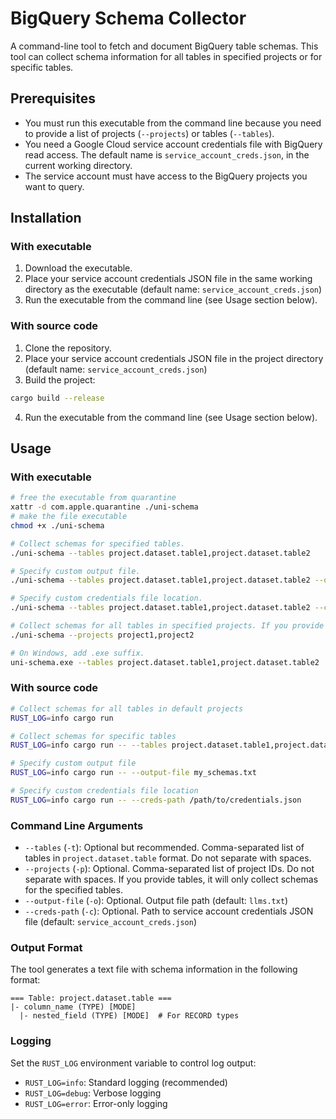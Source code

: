 # BigQuery Schema Collector

A command-line tool to fetch and document BigQuery table schemas. This tool can collect schema information for all tables in specified projects or for specific tables.

## Prerequisites

- You must run this executable from the command line because you need to provide a list of projects (`--projects`) or tables (`--tables`).
- You need a Google Cloud service account credentials file with BigQuery read access. The default name is `service_account_creds.json`, in the current working directory.
- The service account must have access to the BigQuery projects you want to query.

## Installation

### With executable

1. Download the executable.
2. Place your service account credentials JSON file in the same working directory as the executable (default name: `service_account_creds.json`)
3. Run the executable from the command line (see Usage section below).

### With source code

1. Clone the repository.
2. Place your service account credentials JSON file in the project directory (default name: `service_account_creds.json`)
3. Build the project:
```bash
cargo build --release
```
4. Run the executable from the command line (see Usage section below).
## Usage

### With executable
```bash
# free the executable from quarantine
xattr -d com.apple.quarantine ./uni-schema
# make the file executable
chmod +x ./uni-schema

# Collect schemas for specified tables.
./uni-schema --tables project.dataset.table1,project.dataset.table2

# Specify custom output file.
./uni-schema --tables project.dataset.table1,project.dataset.table2 --output-file my_schemas.txt

# Specify custom credentials file location.
./uni-schema --tables project.dataset.table1,project.dataset.table2 --creds-path /path/to/credentials.json

# Collect schemas for all tables in specified projects. If you provide tables, it will only collect schemas for the specified tables.
./uni-schema --projects project1,project2

# On Windows, add .exe suffix.
uni-schema.exe --tables project.dataset.table1,project.dataset.table2
```

### With source code
```bash
# Collect schemas for all tables in default projects
RUST_LOG=info cargo run

# Collect schemas for specific tables
RUST_LOG=info cargo run -- --tables project.dataset.table1,project.dataset.table2

# Specify custom output file
RUST_LOG=info cargo run -- --output-file my_schemas.txt

# Specify custom credentials file location
RUST_LOG=info cargo run -- --creds-path /path/to/credentials.json
```

### Command Line Arguments

- `--tables` (`-t`): Optional but recommended. Comma-separated list of tables in `project.dataset.table` format. Do not separate with spaces.
- `--projects` (`-p`): Optional. Comma-separated list of project IDs. Do not separate with spaces. If you provide tables, it will only collect schemas for the specified tables.
- `--output-file` (`-o`): Optional. Output file path (default: `llms.txt`)
- `--creds-path` (`-c`): Optional. Path to service account credentials JSON file (default: `service_account_creds.json`)

### Output Format

The tool generates a text file with schema information in the following format:

```
=== Table: project.dataset.table ===
|- column_name (TYPE) [MODE]
  |- nested_field (TYPE) [MODE]  # For RECORD types
```

### Logging

Set the `RUST_LOG` environment variable to control log output:
- `RUST_LOG=info`: Standard logging (recommended)
- `RUST_LOG=debug`: Verbose logging
- `RUST_LOG=error`: Error-only logging